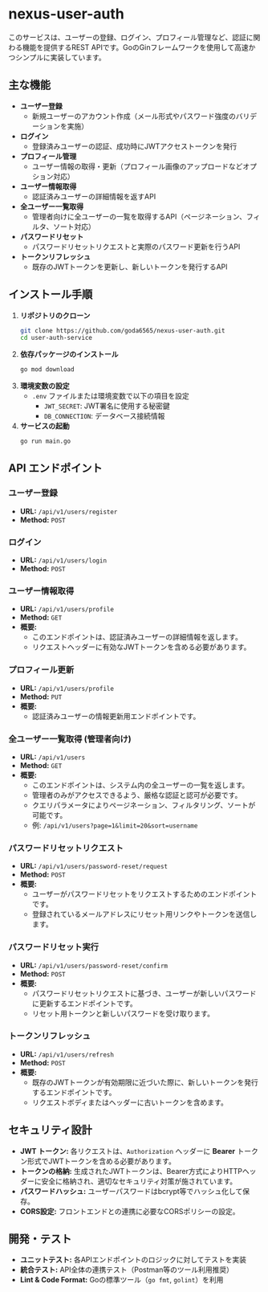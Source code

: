 # nexus-user-auth

このサービスは、ユーザーの登録、ログイン、プロフィール管理など、認証に関わる機能を提供するREST APIです。GoのGinフレームワークを使用して高速かつシンプルに実装しています。

## 主な機能

- **ユーザー登録**
  - 新規ユーザーのアカウント作成（メール形式やパスワード強度のバリデーションを実施）
- **ログイン**
  - 登録済みユーザーの認証、成功時にJWTアクセストークンを発行
- **プロフィール管理**
  - ユーザー情報の取得・更新（プロフィール画像のアップロードなどオプション対応）
- **ユーザー情報取得**
  - 認証済みユーザーの詳細情報を返すAPI
- **全ユーザー一覧取得**
  - 管理者向けに全ユーザーの一覧を取得するAPI（ページネーション、フィルタ、ソート対応）
- **パスワードリセット**
  - パスワードリセットリクエストと実際のパスワード更新を行うAPI
- **トークンリフレッシュ**
  - 既存のJWTトークンを更新し、新しいトークンを発行するAPI

## インストール手順

1. **リポジトリのクローン**
   ```bash
   git clone https://github.com/goda6565/nexus-user-auth.git
   cd user-auth-service
   ```
2. **依存パッケージのインストール**
   ```bash
   go mod download
   ```
3. **環境変数の設定**
   - `.env` ファイルまたは環境変数で以下の項目を設定
     - `JWT_SECRET`: JWT署名に使用する秘密鍵
     - `DB_CONNECTION`: データベース接続情報
4. **サービスの起動**
   ```bash
   go run main.go
   ```

## API エンドポイント

### ユーザー登録
- **URL:** `/api/v1/users/register`
- **Method:** `POST`

### ログイン
- **URL:** `/api/v1/users/login`
- **Method:** `POST`

### ユーザー情報取得
- **URL:** `/api/v1/users/profile`
- **Method:** `GET`
- **概要:**
  - このエンドポイントは、認証済みユーザーの詳細情報を返します。
  - リクエストヘッダーに有効なJWTトークンを含める必要があります。

### プロフィール更新
- **URL:** `/api/v1/users/profile`
- **Method:** `PUT`
- **概要:**
  - 認証済みユーザーの情報更新用エンドポイントです。

### 全ユーザー一覧取得 (管理者向け)
- **URL:** `/api/v1/users`
- **Method:** `GET`
- **概要:**
  - このエンドポイントは、システム内の全ユーザーの一覧を返します。
  - 管理者のみがアクセスできるよう、厳格な認証と認可が必要です。
  - クエリパラメータによりページネーション、フィルタリング、ソートが可能です。
  - 例: `/api/v1/users?page=1&limit=20&sort=username`

### パスワードリセットリクエスト
- **URL:** `/api/v1/users/password-reset/request`
- **Method:** `POST`
- **概要:**
  - ユーザーがパスワードリセットをリクエストするためのエンドポイントです。
  - 登録されているメールアドレスにリセット用リンクやトークンを送信します。

### パスワードリセット実行
- **URL:** `/api/v1/users/password-reset/confirm`
- **Method:** `POST`
- **概要:**
  - パスワードリセットリクエストに基づき、ユーザーが新しいパスワードに更新するエンドポイントです。
  - リセット用トークンと新しいパスワードを受け取ります。

### トークンリフレッシュ
- **URL:** `/api/v1/users/refresh`
- **Method:** `POST`
- **概要:**
  - 既存のJWTトークンが有効期限に近づいた際に、新しいトークンを発行するエンドポイントです。
  - リクエストボディまたはヘッダーに古いトークンを含めます。

## セキュリティ設計

- **JWT トークン:** 各リクエストは、`Authorization` ヘッダーに **Bearer** トークン形式でJWTトークンを含める必要があります。
- **トークンの格納:** 生成されたJWTトークンは、Bearer方式によりHTTPヘッダーに安全に格納され、適切なセキュリティ対策が施されています。
- **パスワードハッシュ:** ユーザーパスワードはbcrypt等でハッシュ化して保存。
- **CORS設定:** フロントエンドとの連携に必要なCORSポリシーの設定。

## 開発・テスト

- **ユニットテスト:** 各APIエンドポイントのロジックに対してテストを実装
- **統合テスト:** API全体の連携テスト（Postman等のツール利用推奨）
- **Lint & Code Format:** Goの標準ツール（`go fmt`, `golint`）を利用
